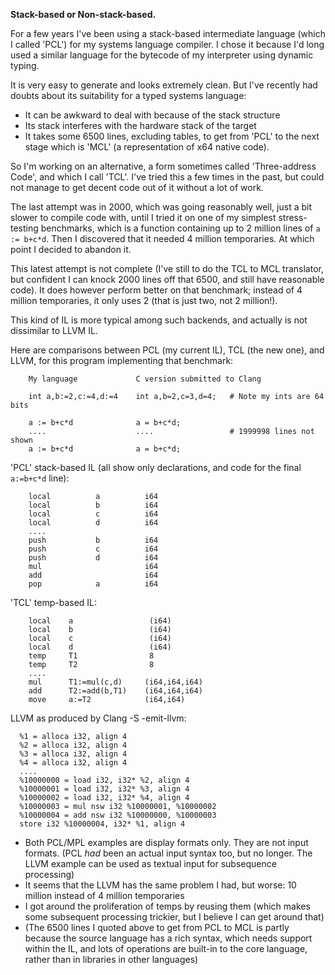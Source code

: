 **Stack-based or Non-stack-based.**

For a few years I've been using a stack-based intermediate language (which I called 'PCL') for my systems language compiler. I chose it because I'd long used a similar language for the bytecode of my interpreter using dynamic typing.

It is very easy to generate and looks extremely clean. But I've recently had doubts about its suitability for a typed systems language:

* It can be awkward to deal with because of the stack structure
* Its stack interferes with the hardware stack of the target
* It takes some 6500 lines, excluding tables, to get from 'PCL' to the next stage which is 'MCL' (a representation of x64 native code).

So I'm working on an alternative, a form sometimes called 'Three-address Code', and which I call 'TCL'. I've tried this a few times in the past, but could not manage to get decent code out of it without a lot of work.

The last attempt was in 2000, which was going reasonably well, just a bit slower to compile code with, until I tried it on one of my simplest stress-testing benchmarks, which is a function containing up to 2 million lines of `a := b+c*d`. Then I discovered that it needed 4 million temporaries. At which point I decided to abandon it.

This latest attempt is not complete (I've still to do the TCL to MCL translator, but confident I can knock 2000 lines off that 6500, and still have reasonable code). It does however perform better on that benchmark; instead of 4 million temporaries, it only uses 2 (that is just two, not 2 million!).

This kind of IL is more typical among such backends, and actually is not dissimilar to LLVM IL.

Here are comparisons between PCL (my current IL), TCL (the new one), and LLVM, for this program implementing that benchmark:
````
    My language             C version submitted to Clang

    int a,b:=2,c:=4,d:=4    int a,b=2,c=3,d=4;   # Note my ints are 64 bits
    
    a := b+c*d              a = b+c*d;
    ....                    ....                 # 1999998 lines not shown
    a := b+c*d              a = b+c*d;
````
'PCL' stack-based IL (all show only declarations, and code for the final `a:=b+c*d` line):
````
    local          a          i64 
    local          b          i64 
    local          c          i64 
    local          d          i64 
    ....
    push           b          i64 
    push           c          i64 
    push           d          i64 
    mul                       i64 
    add                       i64 
    pop            a          i64 
````

'TCL' temp-based IL:
````
    local    a                 (i64) 
    local    b                 (i64) 
    local    c                 (i64) 
    local    d                 (i64) 
    temp     T1                8 
    temp     T2                8 
    ....
    mul      T1:=mul(c,d)     (i64,i64,i64)
    add      T2:=add(b,T1)    (i64,i64,i64)
    move     a:=T2            (i64,i64)

````

LLVM as produced by Clang -S -emit-llvm:
````
  %1 = alloca i32, align 4
  %2 = alloca i32, align 4
  %3 = alloca i32, align 4
  %4 = alloca i32, align 4
  ....
  %10000000 = load i32, i32* %2, align 4
  %10000001 = load i32, i32* %3, align 4
  %10000002 = load i32, i32* %4, align 4
  %10000003 = mul nsw i32 %10000001, %10000002
  %10000004 = add nsw i32 %10000000, %10000003
  store i32 %10000004, i32* %1, align 4
````

* Both PCL/MPL examples are display formats only. They are not input formats. (PCL *had* been an actual input syntax too, but no longer. The LLVM example can be used as textual input for subsequence processing)
* It seems that the LLVM has the same problem I had, but worse: 10 million instead of 4 million temporaries
* I got around the proliferation of temps by reusing them (which makes some subsequent processing trickier, but I believe I can get around that)
* (The 6500 lines I quoted above to get from PCL to MCL is partly because the source language has a rich syntax, which needs support within the IL, and lots of operations are built-in to the core language, rather than in libraries in other languages)
